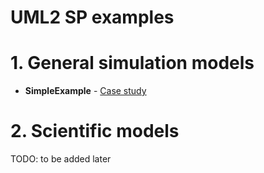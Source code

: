 # UML2 SP examples
# 1. General simulation models
- **SimpleExample** - [Case study](https://vgurianov.github.io/uml-sp/annotations)

# 2. Scientific models
TODO: to be added later 
